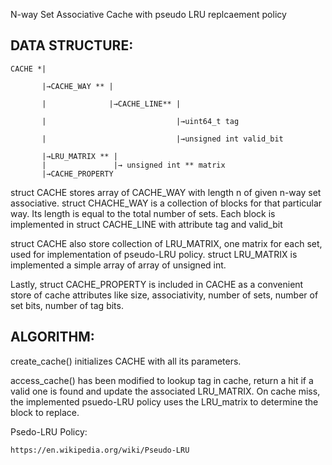 N-way Set Associative Cache with pseudo LRU replcaement policy

## DATA STRUCTURE:

    CACHE *|
    
           |→CACHE_WAY ** |
        
           |              |→CACHE_LINE** |

           |                             |→uint64_t tag

           |                             |→unsigned int valid_bit
        
           |→LRU_MATRIX ** |
           |               |→ unsigned int ** matrix
           |→CACHE_PROPERTY

struct CACHE stores array of CACHE_WAY with length n of given n-way set associative. struct CHACHE_WAY is a collection of blocks for that particular way. Its length is equal to the total number of sets. Each block is implemented in struct CACHE_LINE with attribute tag and valid_bit

struct CACHE also store collection of LRU_MATRIX, one matrix for each set, used for implementation of pseudo-LRU policy. struct LRU_MATRIX is implemented a simple array of array of unsigned int.

Lastly, struct CACHE_PROPERTY is included in CACHE as a convenient store of cache attributes like size, associativity, number of sets, number of set bits, number of tag bits.

## ALGORITHM:

create_cache() initializes CACHE with all its parameters. 

access_cache() has been modified to lookup tag in cache, return a hit if a valid one is found and update the associated LRU_MATRIX. On cache miss, the implemented psuedo-LRU policy uses the LRU_matrix to determine the block to replace.

Psedo-LRU Policy:

    https://en.wikipedia.org/wiki/Pseudo-LRU
            
